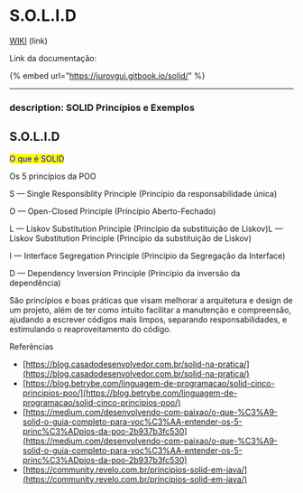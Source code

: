 # S.O.L.I.D

[WIKI](https://github.com/juliaRobertav/SOLID/wiki) (link)

Link da documentação:

{% embed url="https://jurovgui.gitbook.io/solid/" %}

***

### description: SOLID Princípios e Exemplos

## S.O.L.I.D

<mark style="color:blue;">O que é SOLID</mark>

Os 5 princípios da POO

S — Single Responsiblity Principle (Princípio da responsabilidade única)

O — Open-Closed Principle (Princípio Aberto-Fechado)

L — Liskov Substitution Principle (Princípio da substituição de Liskov)L — Liskov Substitution Principle (Princípio da substituição de Liskov)

I — Interface Segregation Principle (Princípio da Segregação da Interface)

D — Dependency Inversion Principle (Princípio da inversão da dependência)

São princípios e boas práticas que visam melhorar a arquitetura e design de um projeto, além de ter como intuito facilitar a manutenção e compreensão, ajudando a escrever códigos mais limpos, separando responsabilidades, e estimulando o reaproveitamento do código. ​

Referências

* [https://blog.casadodesenvolvedor.com.br/solid-na-pratica/](https://blog.casadodesenvolvedor.com.br/solid-na-pratica/)
* [https://blog.betrybe.com/linguagem-de-programacao/solid-cinco-principios-poo/](https://blog.betrybe.com/linguagem-de-programacao/solid-cinco-principios-poo/)
* [https://medium.com/desenvolvendo-com-paixao/o-que-%C3%A9-solid-o-guia-completo-para-voc%C3%AA-entender-os-5-princ%C3%ADpios-da-poo-2b937b3fc530](https://medium.com/desenvolvendo-com-paixao/o-que-%C3%A9-solid-o-guia-completo-para-voc%C3%AA-entender-os-5-princ%C3%ADpios-da-poo-2b937b3fc530)
* [https://community.revelo.com.br/principios-solid-em-java/](https://community.revelo.com.br/principios-solid-em-java/)
